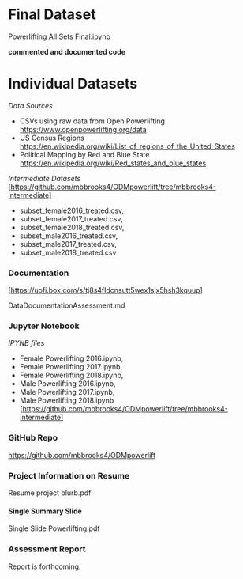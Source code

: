 # Final Dataset

 Powerlifting All Sets Final.ipynb
 
  **commented and documented code**

# Individual Datasets
  *Data Sources*
  - CSVs using raw data from Open Powerlifting https://www.openpowerlifting.org/data
  - US Census Regions https://en.wikipedia.org/wiki/List_of_regions_of_the_United_States
  - Political Mapping by Red and Blue State https://en.wikipedia.org/wiki/Red_states_and_blue_states
  
  *Intermediate Datasets* 
  [https://github.com/mbbrooks4/ODMpowerlift/tree/mbbrooks4-intermediate]
  - subset_female2016_treated.csv,
  - subset_female2017_treated.csv,
  - subset_female2018_treated.csv,
  - subset_male2016_treated.csv,
  - subset_male2017_treated.csv,
  - subset_male2018_treated.csv 

### Documentation
[https://uofi.box.com/s/tj8s4fldcnsutt5wex1sjx5hsh3kquup]

DataDocumentationAssessment.md


### Jupyter Notebook
*IPYNB files* 
 - Female Powerlifting 2016.ipynb,
 - Female Powerlifting 2017.ipynb,
 - Female Powerlifting 2018.ipynb,
 - Male Powerlifting 2016.ipynb,
 - Male Powerlifting 2017.ipynb,
 - Male Powerlifting 2018.ipynb
[https://github.com/mbbrooks4/ODMpowerlift/tree/mbbrooks4-intermediate]

### GitHub Repo

https://github.com/mbbrooks4/ODMpowerlift

### Project Information on Resume

Resume project blurb.pdf

#### Single Summary Slide

Single Slide Powerlifting.pdf

### Assessment Report

Report is forthcoming.

